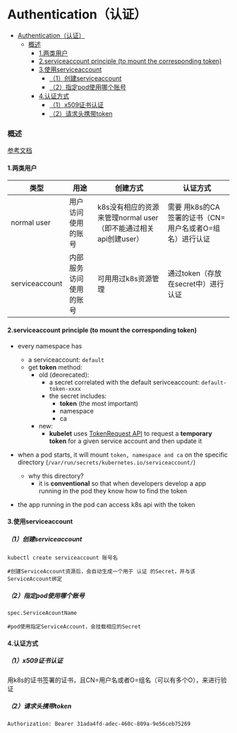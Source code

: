 # Authentication（认证）

<!-- @import "[TOC]" {cmd="toc" depthFrom=1 depthTo=6 orderedList=false} -->
<!-- code_chunk_output -->

- [Authentication（认证）](#authentication认证)
    - [概述](#概述)
      - [1.两类用户](#1两类用户)
      - [2.serviceaccount principle (to mount the corresponding token)](#2serviceaccount-principle-to-mount-the-corresponding-token)
      - [3.使用serviceaccount](#3使用serviceaccount)
        - [（1）创建serviceaccount](#1创建serviceaccount)
        - [（2）指定pod使用哪个账号](#2指定pod使用哪个账号)
      - [4.认证方式](#4认证方式)
        - [（1）x509证书认证](#1x509证书认证)
        - [（2）请求头携带token](#2请求头携带token)

<!-- /code_chunk_output -->

### 概述

[参考文档](https://kubernetes.io/docs/reference/access-authn-authz/authentication/)

#### 1.两类用户

|类型|用途|创建方式|认证方式|
|-|-|-|-|
|normal user|用户访问使用的账号|k8s没有相应的资源来管理normal user（即不能通过相关api创建user）|需要 用k8s的CA签署的证书（CN=用户名或者O=组名）进行认证|
|serviceaccount|内部服务访问使用的账号|可用用过k8s资源管理|通过token（存放在secret中）进行认证|

#### 2.serviceaccount principle (to mount the corresponding token)
* every namespace has
  * a serviceaccount: `default`
  * get **token** method:
    * old (deorecated):
      * a secret correlated with the default serivceaccount: `default-token-xxxx`
      * the secret includes: 
        * **token** (the most important)
        * namespace
        * ca
    * new:
      * **kubelet** uses [TokenRequest API](https://kubernetes.io/docs/reference/kubernetes-api/authentication-resources/token-request-v1/) to request a **temporary token** for a given service account and then update it

* when a pod starts, it will mount `token, namespace and ca` on the specific directory (`/var/run/secrets/kubernetes.io/serviceaccount/`) 
  * why this directory?
    * it is **conventional** so that when developers develop a app running in the pod they know how to find the token  
* the app running in the pod can access k8s api with the token

#### 3.使用serviceaccount
##### （1）创建serviceaccount
```shell
kubectl create serviceaccount 账号名

#创建ServiceAccount资源后，会自动生成一个用于 认证 的Secret，并与该ServiceAccount绑定
```
##### （2）指定pod使用哪个账号
```shell
spec.ServiceAcountName

#pod使用指定ServiceAccount，会挂载相应的Secret
```

#### 4.认证方式

##### （1）x509证书认证
用k8s的证书签署的证书，且CN=用户名或者O=组名（可以有多个O），来进行验证

##### （2）请求头携带token
```shell
Authorization: Bearer 31ada4fd-adec-460c-809a-9e56ceb75269
```
